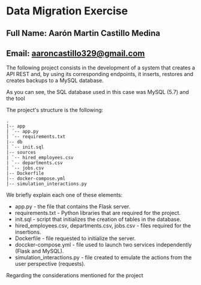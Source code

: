 # Data Migration Exercise
## Full Name: Aarón Martin Castillo Medina 
## Email: aaroncastillo329@gmail.com

The following project consists in the development of a system that creates a API REST and, by using its corresponding endpoints,
it inserts, restores and creates backups to a MySQL database.

As you can see, the SQL database used in this case was MySQL (5.7) and the tool 

The project's structure is the following: 

```
.
|-- app
| ´-- app.py 
| ´-- requirements.txt 
|-- db 
| `-- init.sql
|-- sources
| `-- hired_employees.csv
| `-- departments.csv
| `-- jobs.csv
|-- Dockerfile
|-- docker-compose.yml
|-- simulation_interactions.py

```

We briefly explain each one of these elements: 

* app.py - the file that contains the Flask server. 
* requirements.txt - Python libraries that are required for the project. 
* init.sql - script that initializes the creation of tables in the database. 
* hired_employees.csv, departments.csv, jobs.csv - files required for the insertions. 
* Dockerfile - file requested to initialize the server.
* doccker-compose.yml - file used to launch two services independently (Flask and MySQL).
* simulation_interactions.py - file created to emulate the actions from the user perspective (requests).

Regarding the considerations mentioned for the project 
